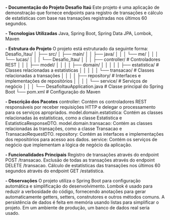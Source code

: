 **- Documentação do Projeto Desafio Itaú**
Este projeto é uma aplicação de demonstração que fornece endpoints para registro de transações e cálculo de estatísticas com base nas transações registradas nos últimos 60 segundos.

**- Tecnologias Utilizadas**
Java, Spring Boot, Spring Data JPA, Lombok, Maven

**- Estrutura do Projeto**
O projeto está estruturado da seguinte forma:
Desafio_Itau/
│
├── src/
│   ├── main/
│   │   ├── java/
│   │   │   └── me/
│   │   │       └── lucas/
│   │   │           └── Desafio_Itau/
│   │   │               ├── controller/            # Controladores REST
│   │   │               ├── model/
│   │   │               │   ├── domain/
│   │   │               │   │   ├── estatistica/  # Classes relacionadas a estatísticas
│   │   │               │   │   └── transacao/    # Classes relacionadas a transações
│   │   │               │   ├── repository/        # Interfaces e implementações de repositórios
│   │   │               │   └── service/          # Serviços de negócio
│   │   │               └── DesafioItauApplication.java  # Classe principal do Spring Boot
└── pom.xml                                       # Configuração do Maven


**- Descrição dos Pacotes**
controller: Contém os controladores REST responsáveis por receber requisições HTTP e delegar o processamento para os serviços apropriados.
model.domain.estatistica: Contém as classes relacionadas às estatísticas, como a classe Estatistica e EstatisticaResponseDTO.
model.domain.transacao: Contém as classes relacionadas às transações, como a classe Transacao e TransacaoRequestDTO.
repository: Contém as interfaces e implementações dos repositórios para acesso aos dados.
service: Contém os serviços de negócio que implementam a lógica de negócio da aplicação.

**- Funcionalidades Principais**
Registro de transações através do endpoint POST /transacao.
Exclusão de todas as transações através do endpoint DELETE /transacao.
Cálculo de estatísticas das transações nos últimos 60 segundos através do endpoint GET /estatistica.

**- Observações**
O projeto utiliza o Spring Boot para configuração automática e simplificação do desenvolvimento.
Lombok é usado para reduzir a verbosidade do código, fornecendo anotações para gerar automaticamente getters, setters, construtores e outros métodos comuns.
A persistência de dados é feita em memória usando listas para simplificar o projeto. Em um ambiente de produção, um banco de dados real seria usado.
